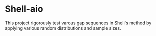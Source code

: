 # Shell-aio
This project rigorously test varous gap sequences in Shell's method by applying various random distributions and sample sizes.
